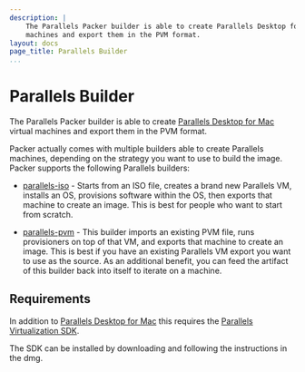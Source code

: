 ```yaml
---
description: |
    The Parallels Packer builder is able to create Parallels Desktop for Mac virtual
    machines and export them in the PVM format.
layout: docs
page_title: Parallels Builder
...
```


# Parallels Builder

The Parallels Packer builder is able to create [Parallels Desktop for
Mac](http://www.parallels.com/products/desktop/) virtual machines and export
them in the PVM format.

Packer actually comes with multiple builders able to create Parallels machines,
depending on the strategy you want to use to build the image. Packer supports
the following Parallels builders:

-   [parallels-iso](/docs/builders/parallels-iso.html) - Starts from an ISO
    file, creates a brand new Parallels VM, installs an OS, provisions software
    within the OS, then exports that machine to create an image. This is best
    for people who want to start from scratch.

-   [parallels-pvm](/docs/builders/parallels-pvm.html) - This builder imports an
    existing PVM file, runs provisioners on top of that VM, and exports that
    machine to create an image. This is best if you have an existing Parallels
    VM export you want to use as the source. As an additional benefit, you can
    feed the artifact of this builder back into itself to iterate on a machine.

## Requirements

In addition to [Parallels Desktop for
Mac](http://www.parallels.com/products/desktop/) this requires the [Parallels
Virtualization SDK](http://www.parallels.com/downloads/desktop/).

The SDK can be installed by downloading and following the instructions in the
dmg.
